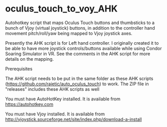 # oculus_touch_to_voy_AHK
Autohotkey script that maps Oculus Touch buttons and thumbsticks to a bunch of Vjoy (virtual joystick) buttons, in addition to the controller hand movement pitch/roll/yaw being mapped to Vjoy joystick axes.

Presently the AHK script is for Left hand controller. I originally created it to be able to have more joystick controls/buttons available while using Condor Soaring Simulator in VR.  See the comments in the AHK script for more details on the mapping.

Prerequisites

The AHK script needs to be put in the same folder as these AHK scripts (https://github.com/rajetic/auto_oculus_touch) to work. The ZIP file in "releases" includes these AHK scripts as well

You must have AutoHotKey installed. It is available from https://autohotkey.com

You must have Vjoy installed. It is available from http://vjoystick.sourceforge.net/site/index.php/download-a-install
